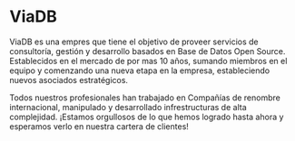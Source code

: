 # ViaDB 

ViaDB es una empres que tiene el objetivo de proveer servicios de consultoría, gestión 
y desarrollo basados en Base de Datos Open Source. Establecidos en el 
mercado de por mas 10 años, sumando miembros en el equipo y comenzando una nueva 
etapa en la empresa, estableciendo nuevos asociados estratégicos. 

Todos nuestros profesionales han trabajado en Compañías de renombre internacional, 
manipulado y desarrollado infrestructuras de alta complejidad. ¡Estamos orgullosos 
de lo que hemos logrado hasta ahora y esperamos verlo en nuestra cartera de clientes!
